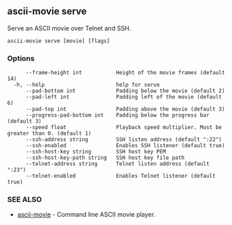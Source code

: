 ## ascii-movie serve

Serve an ASCII movie over Telnet and SSH.

```
ascii-movie serve [movie] [flags]
```

### Options

```
      --frame-height int           Height of the movie frames (default 14)
  -h, --help                       help for serve
      --pad-bottom int             Padding below the movie (default 2)
      --pad-left int               Padding left of the movie (default 6)
      --pad-top int                Padding above the movie (default 3)
      --progress-pad-bottom int    Padding below the progress bar (default 3)
      --speed float                Playback speed multiplier. Must be greater than 0. (default 1)
      --ssh-address string         SSH listen address (default ":22")
      --ssh-enabled                Enables SSH listener (default true)
      --ssh-host-key string        SSH host key PEM
      --ssh-host-key-path string   SSH host key file path
      --telnet-address string      Telnet listen address (default ":23")
      --telnet-enabled             Enables Telnet listener (default true)
```

### SEE ALSO

* [ascii-movie](ascii-movie.md)	 - Command line ASCII movie player.

